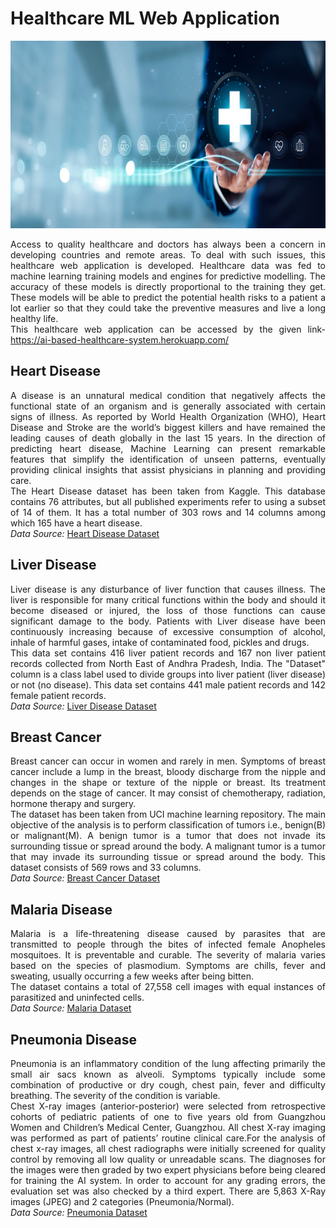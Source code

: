 # Healthcare ML Web Application

<img src="/static/images/f1.jpg" width="1000" height="300" />
<div align="justify">
  
Access to quality healthcare and doctors has always been a concern in developing countries and remote areas. To deal with such issues, this healthcare web application is developed. Healthcare data was fed to machine learning training models and engines for predictive modelling. The accuracy of these models is directly proportional to the training they get. These models will be able to predict the potential health risks to a patient a lot earlier so that they could take the preventive measures and live a long healthy life.<br />
This healthcare web application can be accessed by the given link- https://ai-based-healthcare-system.herokuapp.com/

## Heart Disease
A disease is an unnatural medical condition that negatively affects the functional state of an organism and is generally associated with certain signs of illness. As reported by World Health Organization (WHO), Heart Disease and Stroke are the world’s biggest killers and have remained the leading causes of death globally in the last 15 years. In the direction of predicting heart disease, Machine Learning can present remarkable features that simplify the identification of unseen patterns, eventually providing clinical insights that assist physicians in planning and providing care.<br />
The Heart Disease dataset has been taken from Kaggle. This database contains 76 attributes, but all published experiments refer to using a subset of 14 of them. It has a total number of 303 rows and 14 columns among which 165 have a heart disease.<br />
*Data Source:* [Heart Disease Dataset](https://www.kaggle.com/johnsmith88/heart-disease-dataset)

## Liver Disease
Liver disease is any disturbance of liver function that causes illness. The liver is responsible for many critical functions within the body and should it become diseased or injured, the loss of those functions can cause significant damage to the body. Patients with Liver disease have been continuously increasing because of excessive consumption of alcohol, inhale of harmful gases, intake of contaminated food, pickles and drugs.<br />
This data set contains 416 liver patient records and 167 non liver patient records collected from North East of Andhra Pradesh, India. The "Dataset" column is a class label used to divide groups into liver patient (liver disease) or not (no disease). This data set contains 441 male patient records and 142 female patient records.<br />
*Data Source:* [Liver Disease Dataset](https://www.kaggle.com/uciml/indian-liver-patient-records)

## Breast Cancer
Breast cancer can occur in women and rarely in men. Symptoms of breast cancer include a lump in the breast, bloody discharge from the nipple and changes in the shape or texture of the nipple or breast. Its treatment depends on the stage of cancer. It may consist of chemotherapy, radiation, hormone therapy and surgery.<br />
The dataset has been taken from UCI machine learning repository. The main objective of the analysis is to perform classification of tumors i.e., benign(B) or malignant(M). A benign tumor is a tumor that does not invade its surrounding tissue or spread around the body. A malignant tumor is a tumor that may invade its surrounding tissue or spread around the body. This dataset consists of 569 rows and 33 columns.<br />
*Data Source:* [Breast Cancer Dataset](https://archive.ics.uci.edu/ml/datasets/Breast+Cancer+Wisconsin+%28Diagnostic%29)

## Malaria Disease
Malaria is a life-threatening disease caused by parasites that are transmitted to people through the bites of infected female Anopheles mosquitoes. It is preventable and curable. The severity of malaria varies based on the species of plasmodium. Symptoms are chills, fever and sweating, usually occurring a few weeks after being bitten.<br />
The dataset contains a total of 27,558 cell images with equal instances of parasitized and uninfected cells.<br />
*Data Source:* [Malaria Dataset](https://lhncbc.nlm.nih.gov/publication/pub9932)

## Pneumonia Disease
Pneumonia is an inflammatory condition of the lung affecting primarily the small air sacs known as alveoli. Symptoms typically include some combination of productive or dry cough, chest pain, fever and difficulty breathing. The severity of the condition is variable.<br />
Chest X-ray images (anterior-posterior) were selected from retrospective cohorts of pediatric patients of one to five years old from Guangzhou Women and Children’s Medical Center, Guangzhou. All chest X-ray imaging was performed as part of patients’ routine clinical care.For the analysis of chest x-ray images, all chest radiographs were initially screened for quality control by removing all low quality or unreadable scans. The diagnoses for the images were then graded by two expert physicians before being cleared for training the AI system. In order to account for any grading errors, the evaluation set was also checked by a third expert. There are 5,863 X-Ray images (JPEG) and 2 categories (Pneumonia/Normal).<br />
*Data Source:* [Pneumonia Dataset](https://data.mendeley.com/datasets/rscbjbr9sj/2)

</div>
